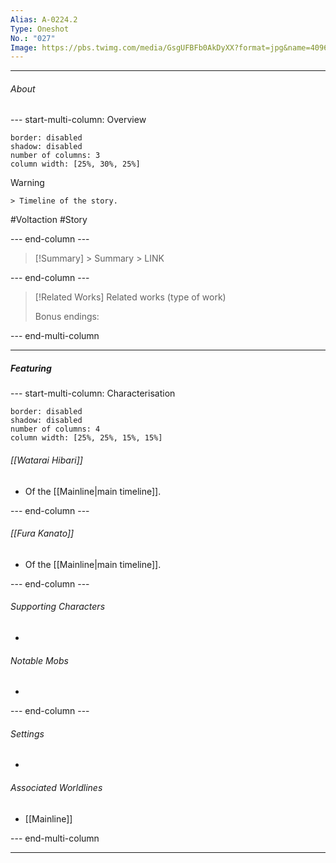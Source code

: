 ```yaml
---
Alias: A-0224.2
Type: Oneshot
No.: "027"
Image: https://pbs.twimg.com/media/GsgUFBFb0AkDyXX?format=jpg&name=4096x4096
---
```



----
###### About
--- start-multi-column: Overview
```column-settings
border: disabled
shadow: disabled
number of columns: 3
column width: [25%, 30%, 25%]
```

> [!Warning]
    > Timeline of the story.

 #Voltaction #Story

--- end-column ---

> [!Summary]
    > Summary
    > LINK


--- end-column ---


>[!Related Works]
>Related works (type of work)
>
>Bonus endings:
> 

--- end-multi-column


----
##### Featuring

--- start-multi-column: Characterisation
```column-settings 
border: disabled
shadow: disabled
number of columns: 4
column width: [25%, 25%, 15%, 15%]
```

###### [[Watarai Hibari]]
- Of the [[Mainline|main timeline]].

--- end-column ---

###### [[Fura Kanato]]
- Of the [[Mainline|main timeline]].

--- end-column ---

###### Supporting Characters
- 

###### Notable Mobs
- 

--- end-column ---

###### Settings
- 

###### Associated Worldlines
- [[Mainline]]

--- end-multi-column 

----



